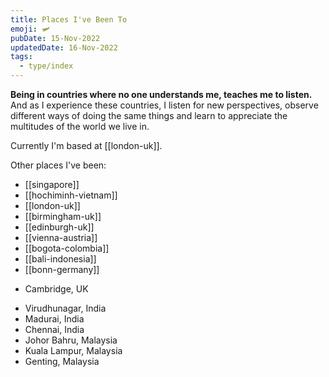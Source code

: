 ```yaml
---
title: Places I've Been To
emoji: 🛩
pubDate: 15-Nov-2022
updatedDate: 16-Nov-2022
tags:
  - type/index
---
```


**Being in countries where no one understands me, teaches me to listen.** And as I experience these countries, I listen for new perspectives, observe different ways of doing the same things and learn to appreciate the multitudes of the world we live in.

Currently I'm based at [[london-uk]].

Other places I've been:

- [[singapore]]
- [[hochiminh-vietnam]]
- [[london-uk]]
- [[birmingham-uk]]
- [[edinburgh-uk]]
- [[vienna-austria]]
- [[bogota-colombia]]
- [[bali-indonesia]]
- [[bonn-germany]]
* Cambridge, UK
- Virudhunagar, India
- Madurai, India
- Chennai, India
- Johor Bahru, Malaysia
- Kuala Lampur, Malaysia
- Genting, Malaysia
